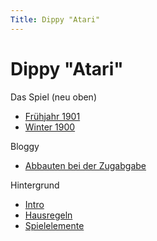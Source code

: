 ```yaml
---
Title: Dippy "Atari"
---
```


# Dippy "Atari"

Das Spiel (neu oben)

* [Frühjahr 1901](dippy-a1901f.md)
* [Winter 1900](dippy-a1900-1.md)

Bloggy

* [Abbauten bei der Zugabgabe](dippy-abb.md)

Hintergrund

 * [Intro](intro.md)
 * [Hausregeln](hausregeln.md)
 * [Spielelemente](spielelemente.md)
